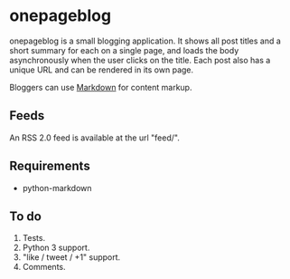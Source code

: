 onepageblog
===========

onepageblog is a small blogging application. It shows all post titles and a
short summary for each on a single page, and loads the body asynchronously
when the user clicks on the title. Each post also has a unique URL and can be
rendered in its own page.

Bloggers can use [Markdown][1] for content markup.


Feeds
-----

An RSS 2.0 feed is available at the url "feed/".


Requirements
------------

  * python-markdown


To do
-----

  1. Tests.
  2. Python 3 support.
  3. "like / tweet / +1" support.
  4. Comments.


  [1]: http://daringfireball.net/projects/markdown/
